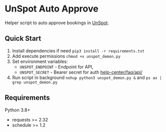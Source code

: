 # UnSpot Auto Approve
Helper script to auto approve bookings in [UnSpot](https://unspot.ru).

## Quick Start
1) Install dependencies if need `pip3 install -r requirements.txt`
2) Add execute permissions `chmod +x unspot_demon.py`
3) Set environment variables:
   - `UNSPOT_ENDPOINT` - Endpoint for API,
   - `UNSPOT_SECRET` - Bearer secret for auth [help-center/faq/api/](https://unspot.ru/help-center/faq/api/)
4) Run script in background `nohup python3 unspot_demon.py &` and `ps ax | grep unspot_demon.py`

## Requirements

Python 3.8+

- requests >= 2.32
- schedule >= 1.2

